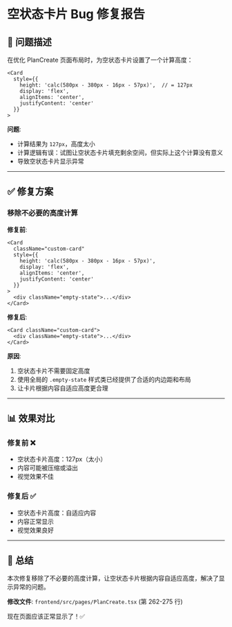 # 空状态卡片 Bug 修复报告

## 🐛 问题描述

在优化 PlanCreate 页面布局时，为空状态卡片设置了一个计算高度：

```tsx
<Card
  style={{
    height: 'calc(580px - 380px - 16px - 57px)',  // = 127px
    display: 'flex',
    alignItems: 'center',
    justifyContent: 'center'
  }}
>
```

**问题**:
- 计算结果为 `127px`，高度太小
- 计算逻辑有误：试图让空状态卡片填充剩余空间，但实际上这个计算没有意义
- 导致空状态卡片显示异常

---

## ✅ 修复方案

### 移除不必要的高度计算

**修复前**:
```tsx
<Card
  className="custom-card"
  style={{
    height: 'calc(580px - 380px - 16px - 57px)',
    display: 'flex',
    alignItems: 'center',
    justifyContent: 'center'
  }}
>
  <div className="empty-state">...</div>
</Card>
```

**修复后**:
```tsx
<Card className="custom-card">
  <div className="empty-state">...</div>
</Card>
```

**原因**:
1. 空状态卡片不需要固定高度
2. 使用全局的 `.empty-state` 样式类已经提供了合适的内边距和布局
3. 让卡片根据内容自适应高度更合理

---

## 📊 效果对比

### 修复前 ❌
- 空状态卡片高度：127px（太小）
- 内容可能被压缩或溢出
- 视觉效果不佳

### 修复后 ✅
- 空状态卡片高度：自适应内容
- 内容正常显示
- 视觉效果良好

---

## 🎯 总结

本次修复移除了不必要的高度计算，让空状态卡片根据内容自适应高度，解决了显示异常的问题。

**修改文件**: `frontend/src/pages/PlanCreate.tsx` (第 262-275 行)

现在页面应该正常显示了！✅


